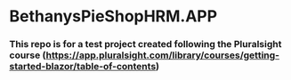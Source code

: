 # BethanysPieShopHRM.APP

### This repo is for a test project created following the Pluralsight course (https://app.pluralsight.com/library/courses/getting-started-blazor/table-of-contents)